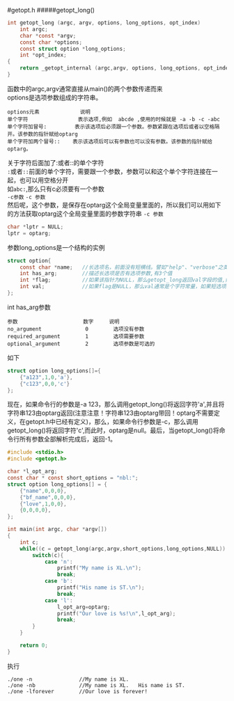 #getopt.h
#####getopt_long()
```c
int getopt_long (argc, argv, options, long_options, opt_index)
	int argc;
	char *const *argv;
	const char *options;
	const struct option *long_options;
	int *opt_index;
{
	return _getopt_internal (argc,argv, options, long_options, opt_index, 0); 
}
```
函数中的argc,argv通常直接从main()的两个参数传递而来           
options是选项参数组成的字符串。       
```text
options元素             说明
单个字符                表示选项,例如  abcde ,使用的时候就是 -a -b -c -abc 
单个字符加冒号:         表示该选项后必须跟一个参数。参数紧跟在选项后或者以空格隔开。该参数的指针赋给optarg
单个字符加两个冒号::    表示该选项后可以有参数也可以没有参数。该参数的指针赋给optarg。
```
关于字符后面加了:或者::的单个字符           
`:`或者`::`前面的单个字符，需要跟一个参数，参数可以和这个单个字符连接在一起，也可以用空格分开         
如`abc:`,那么只有c必须要有一个参数       
`-c参数`  `-c 参数`           
然后呢，这个参数，是保存在optarg这个全局变量里面的，所以我们可以用如下的方法获取optarg这个全局变量里面的参数字符串
`-c 参数`          
```c
char *lptr = NULL;
lptr = optarg;
```
参数long_options是一个结构的实例
```c
struct option{
	const char *name; 	//长选项名，前面没有短横线。譬如"help"、"verbose"之类
	int has_arg;		//描述长选项是否有选项参数,有3个值
	int *flag;			//如果该指针为NULL，那么getopt_long返回val字段的值,如果该指针不为NULL，那么会使得它所指向的结构填入val字段的值，同时getopt_long返回0
	int val;			//如果flag是NULL，那么val通常是个字符常量，如果短选项和长选项一致，那么该字符就应该与options中
};
```
int has_arg参数
```text
参数                     数字     说明
no_argument              0        选项没有参数
required_argument        1        选项需要参数
optional_argument        2        选项参数是可选的
```
如下
```c
struct option long_options[]={
	{"a123",1,0,'a'},
	{"c123",0,0,'c'}
};
```
现在，如果命令行的参数是-a 123，那么调用getopt_long()将返回字符'a',并且将字符串123由optarg返回(注意注意！字符串123由optarg带回！optarg不需要定义，在getopt.h中已经有定义)，那么，如果命令行参数是-c，那么调用getopt_long()将返回字符'c',而此时，optarg是null。最后，当getopt_long()将命令行所有参数全部解析完成后，返回-1。
```c
#include <stdio.h>
#include <getopt.h>

char *l_opt_arg;
const char * const short_options = "nbl:";
struct option long_options[] = {
	{"name",0,0,0},
	{"bf_name",0,0,0},
	{"love",1,0,0},
	{0,0,0,0},
};

int main(int argc, char *argv[])
{
	int c;
	while((c = getopt_long(argc,argv,short_options,long_options,NULL)) != -1){
		switch(c){
			case 'n':
				printf("My name is XL.\n");
				break;
			case 'b':
				printf("His name is ST.\n");
				break;
			case 'l':
				l_opt_arg=optarg;
				printf("Our love is %s!\n",l_opt_arg);
				break;
		}
	}

	return 0;
}
```
执行
```text
./one -n               //My name is XL.
./one -nb              //My name is XL.   His name is ST.
./one -lforever        //Our love is forever!
```

